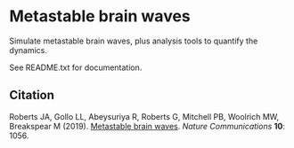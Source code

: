 # Metastable brain waves

Simulate metastable brain waves, plus analysis tools to quantify the dynamics.

See README.txt for documentation.

## Citation
Roberts JA, Gollo LL, Abeysuriya R, Roberts G, Mitchell PB, Woolrich MW, Breakspear M (2019). [Metastable brain waves](https://www.nature.com/articles/s41467-019-08999-0). *Nature Communications* **10**: 1056.